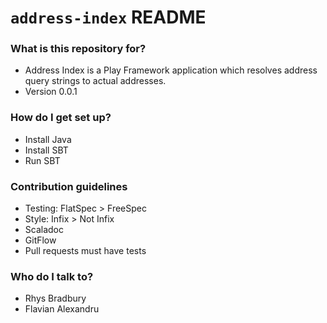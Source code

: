 # `address-index` README #



### What is this repository for? ###

* Address Index is a Play Framework application which resolves address query strings to actual addresses.
* Version 0.0.1

### How do I get set up? ###

* Install Java
* Install SBT
* Run SBT

### Contribution guidelines ###

* Testing: FlatSpec > FreeSpec
* Style: Infix > Not Infix
* Scaladoc
* GitFlow
* Pull requests must have tests

### Who do I talk to? ###

* Rhys Bradbury
* Flavian Alexandru